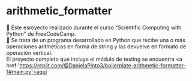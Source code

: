 # arithmetic_formatter
:snake: Éste esroyecto realizado durante el curso "Scientific Computing with Python" de FreeCodeCamp. <br/>
:space_invader: Se trata de un programa desarrollado en Python que recibe una o más operaciones aritméticas en forma de string y las devuelve en formato de operación vertical.<br/>
El proyecto completo que incluye el módulo de testing se encuentra <a href:'https://replit.com/@DanielaPinto3/boilerplate-arithmetic-formatter-1#main.py'>aquí</a>


